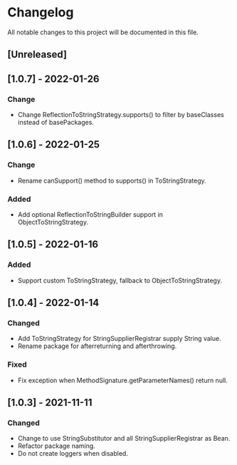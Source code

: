 # Changelog
All notable changes to this project will be documented in this file.

## [Unreleased]


## [1.0.7] - 2022-01-26

### Change 
- Change ReflectionToStringStrategy.supports() to filter by baseClasses instead of basePackages.


## [1.0.6] - 2022-01-25

### Change
- Rename canSupport() method to supports() in ToStringStrategy.

### Added
- Add optional ReflectionToStringBuilder support in ObjectToStringStrategy.


## [1.0.5] - 2022-01-16

### Added
- Support custom ToStringStrategy, fallback to ObjectToStringStrategy.


## [1.0.4] - 2022-01-14

### Changed
- Add ToStringStrategy for StringSupplierRegistrar supply String value.
- Rename package for afterreturning and afterthrowing.

### Fixed
- Fix exception when MethodSignature.getParameterNames() return null.


## [1.0.3] - 2021-11-11

### Changed
- Change to use StringSubstitutor and all StringSupplierRegistrar as Bean.
- Refactor package naming.
- Do not create loggers when disabled.


